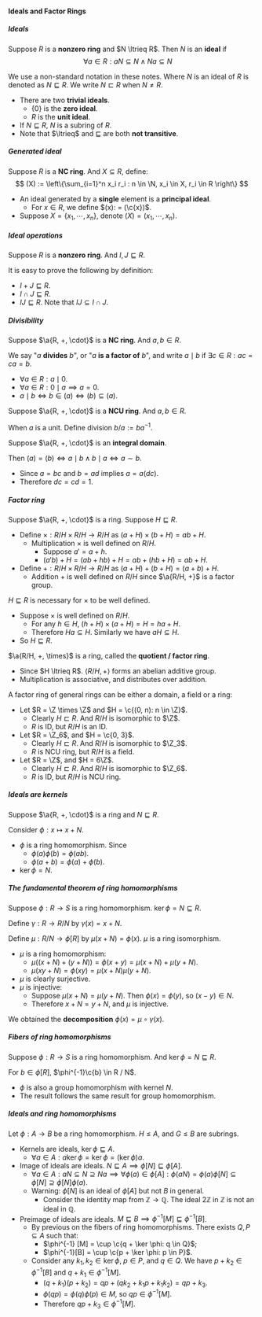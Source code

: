#### Ideals and Factor Rings

##### Ideals

Suppose $R$ is a **nonzero ring** and $N \ltrieq R$. Then $N$ is an **ideal** if
$$
\forall a \in R: a N\subseteq N \land N a\subseteq N \quad
$$

We use a non-standard notation in these notes. Where $N$ is an ideal of $R$ is denoted as $N \sqsubseteq R$. We write $N \sqsubset R$ when $N \neq R$.

- There are two **trivial ideals**.
  - $\{0\}$ is the **zero ideal**.
  - $R$ is the **unit ideal**.
- If $N \sqsubseteq R$, $N$ is a subring of $R$.
- Note that $\ltrieq$ and $\sqsubseteq$ are both **not transitive**.

##### Generated ideal

Suppose $R$ is a **NC ring**. And $X \subseteq R$, define:
$$
(X) := \left\{\sum_{i=1}^n x_i r_i : n \in \N, x_i \in X, r_i \in R \right\}
$$

- An ideal generated by a **single** element is a **principal ideal**.
  - For $x \in R$, we define $(x): = (\c{x})$.
- Suppose $X  = \{x_1, \cdots, x_n\}$, denote $(X) = (x_1, \cdots, x_n)$.

##### Ideal operations

Suppose $R$ is a **nonzero ring**. And $I, J \sqsubseteq R$.

It is easy to prove the following by definition:

- $I + J \sqsubseteq R$.
- $I \cap J \sqsubseteq R$.
- $IJ \sqsubseteq R$. Note that $IJ \subseteq I \cap J$.

##### Divisibility

Suppose $\a{R, +, \cdot}$ is a **NC ring**. And $a, b \in R$.

We say "$a$ **divides** $b$", or "$a$ **is a factor of** $b$", and write $a \mid b$ if $\exists c \in R: a c = c a = b$.

- $\forall a \in R: a \mid 0$.
- $\forall a \in R:0 \mid a \implies a = 0$.
- $a \mid b \iff b \in (a) \iff (b) \subseteq (a)$.

Suppose $\a{R, +, \cdot}$ is a **NCU ring**. And $a, b \in R$.

When $a$ is a unit. Define division $b / a := b a^{-1}$.

Suppose $\a{R, +, \cdot}$ is an **integral domain**.

Then $(a) = (b) \iff a \mid b \land b \mid a \iff a\sim b$.

- Since $a = bc$ and $b = ad$ implies $a = a(dc)$.
- Therefore $dc = cd = 1$.

##### Factor ring

Suppose $\a{R, +, \cdot}$ is a ring. Suppose $H \sqsubseteq R$.

- Define $\times: R/H \times R/H \to R/H$ as $(a + H) \times (b + H) = ab + H$.
  - Multiplication $\times$ is well defined on $R / H$.
    - Suppose $a' = a + h$.
    - $(a'b) + H = (ab + hb) + H = ab + (hb + H) = ab + H$.
- Define $+: R/H \times R/H \to R/H$ as $(a + H) + (b + H) = (a + b) + H$.
  - Addition $+$ is well defined on $R / H$ since $\a{R/H, +}$ is a factor group.


$H \sqsubseteq R$ is necessary for $\times$ to be well defined.

- Suppose $\times$ is well defined on $R/H$.
  - For any $h \in H$, $(h + H) \times (a+H) = H = ha + H$.
  - Therefore $Ha \subseteq H$. Similarly we have $aH \subseteq H$.
- So $H \sqsubseteq R$.

$\a{R/H, +, \times}$ is a ring, called the **quotient / factor ring**.

- Since $H \ltrieq R$. $\langle R/H, + \rangle$ forms an abelian additive group.
- Multiplication is associative, and distributes over addition.

A factor ring of general rings can be either a domain, a field or a ring:

- Let $R = \Z \times \Z$ and $H = \c{(0, n): n \in \Z}$.
  - Clearly $H \sqsubset R$. And $R / H$ is isomorphic to $\Z$.
  - $R$ is ID, but $R / H$ is an ID.
- Let $R = \Z_6$, and $H = \c{0, 3}$.
  - Clearly $H \sqsubset R$. And $R / H$ is isomorphic to $\Z_3$.
  - $R$ is NCU ring, but $R/H$ is a field.
- Let $R = \Z$, and $H = 6\Z$.
  - Clearly $H \sqsubset R$. And $R/H$ is isomorphic to $\Z_6$.
  - $R$ is ID, but $R/H$ is NCU ring.

##### Ideals are kernels

Suppose $\a{R, +, \cdot}$ is a ring and $N \sqsubseteq R$.

Consider $\phi: x \mapsto x + N$.

- $\phi$ is a ring homomorphism. Since
  - $\phi(a) \phi(b) = \phi(ab)$.
  - $\phi(a + b) = \phi(a) + \phi(b)$.
- $\ker \phi = N$.


##### The fundamental theorem of ring homomorphisms

Suppose $\phi: R \to S$ is a ring homomorphism. $\ker \phi = N \sqsubseteq R$.

Define $\gamma: R \to R / N$ by $\gamma(x)  = x + N$.

Define $\mu: R / N \to \phi[R]$ by $\mu(x + N) = \phi(x)$. $\mu$ is a ring isomorphism.

- $\mu$ is a ring homomorphism:
  - $\mu((x + N) + (y + N)) = \phi(x + y) = \mu(x + N) + \mu(y + N)$.
  - $\mu(xy + N) = \phi(xy) = \mu(x + N)\mu(y + N)$.
- $\mu$ is clearly surjective.
- $\mu$ is injective:
  - Suppose $\mu(x + N) = \mu(y + N)$. Then $\phi(x) = \phi(y)$, so $(x - y) \in N$.
  - Therefore $x + N = y + N$, and $\mu$ is injective.

We obtained the **decomposition** $\phi(x) = \mu \circ \gamma(x)$.

##### Fibers of ring homomorphisms

Suppose $\phi: R \to S$ is a ring homomorphism. And $\ker \phi = N \sqsubseteq R$.

For $b \in \phi[R]$, $\phi^{-1}\c{b} \in R / N$.

- $\phi$ is also a group homomorphism with kernel $N$.
- The result follows the same result for group homomorphism.

##### Ideals and ring homomorphisms

Let $\phi: A \rightarrow B$ be a ring homomorphism. $H \le A$, and $G \le B$ are subrings.

- Kernels are ideals, $\ker \phi \sqsubseteq A$.
  - $\forall a\in A: a \ker \phi = \ker \phi = (\ker \phi) a$.
- Image of ideals are ideals. $N \sqsubseteq A \implies \phi[N] \sqsubseteq \phi[A]$.
  - $\forall a \in A: aN \subseteq N \supseteq Na \implies \forall \phi(a) \in \phi[A]: \phi(aN) = \phi(a) \phi[N] \subseteq \phi[N] \supseteq \phi[N]\phi(a)$.
  - Warning: $\phi[N]$ is an ideal of $\phi[A]$ but not $B$ in general.
    - Consider the identity map from $\mathbb Z \to \mathbb Q$. The ideal $2\mathbb Z$ in $\mathbb Z$ is not an ideal in $\mathbb Q$.
- Preimage of ideals are ideals. $M \sqsubseteq B \implies \phi^{-1}[M] \sqsubseteq \phi^{-1}[B]$.
  - By previous on the fibers of ring homomorphisms. There exists $Q, P \subseteq A$ such that:
    - $\phi^{-1} [M] = \cup \c{q + \ker \phi: q \in Q}$;
    - $\phi^{-1}[B] = \cup \c{p + \ker \phi: p \in P}$.
  - Consider any $k_1, k_2 \in \ker \phi$, $p \in P$, and $q \in Q$. We have $p + k_2 \in \phi^{-1}[B]$ and $q + k_1 \in \phi^{-1}[M]$.
    - $(q + k_1)(p + k_2) = qp + (qk_2 + k_1 p + k_1 k_2) = qp + k_3$.
    - $\phi(qp) = \phi(q) \phi(p) \in M$, so $qp \in \phi^{-1}[M]$.
    - Therefore $qp + k_3 \in \phi^{-1}[M]$.
